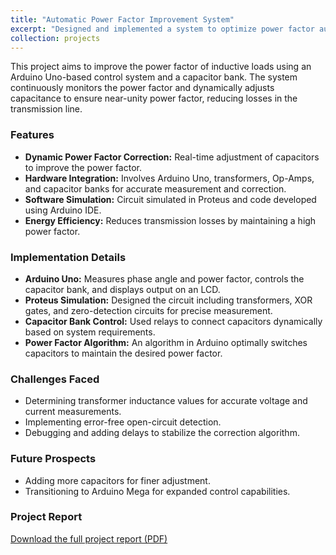 ```yaml
---
title: "Automatic Power Factor Improvement System"
excerpt: "Designed and implemented a system to optimize power factor automatically, using Arduino Uno and a capacitor bank.<br/><img src='/images/PowerFactorImprovement.jpeg'>"
collection: projects
---
```


This project aims to improve the power factor of inductive loads using an Arduino Uno-based control system and a capacitor bank. The system continuously monitors the power factor and dynamically adjusts capacitance to ensure near-unity power factor, reducing losses in the transmission line.

### Features
- **Dynamic Power Factor Correction:** Real-time adjustment of capacitors to improve the power factor.
- **Hardware Integration:** Involves Arduino Uno, transformers, Op-Amps, and capacitor banks for accurate measurement and correction.
- **Software Simulation:** Circuit simulated in Proteus and code developed using Arduino IDE.
- **Energy Efficiency:** Reduces transmission losses by maintaining a high power factor.

### Implementation Details
- **Arduino Uno:** Measures phase angle and power factor, controls the capacitor bank, and displays output on an LCD.
- **Proteus Simulation:** Designed the circuit including transformers, XOR gates, and zero-detection circuits for precise measurement.
- **Capacitor Bank Control:** Used relays to connect capacitors dynamically based on system requirements.
- **Power Factor Algorithm:** An algorithm in Arduino optimally switches capacitors to maintain the desired power factor.

### Challenges Faced
- Determining transformer inductance values for accurate voltage and current measurements.
- Implementing error-free open-circuit detection.
- Debugging and adding delays to stabilize the correction algorithm.

### Future Prospects
- Adding more capacitors for finer adjustment.
- Transitioning to Arduino Mega for expanded control capabilities.

### Project Report
[Download the full project report (PDF)](/files/PFI_Project_Report.pdf)
